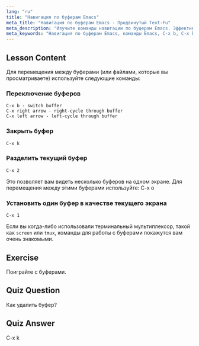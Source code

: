 ```yaml
---
lang: "ru"
title: "Навигация по буферам Emacs"
meta_title: "Навигация по буферам Emacs - Продвинутый Text-Fu"
meta_description: "Изучите команды навигации по буферам Emacs. Эффективно переключайте, закрывайте и разделяйте буферы с помощью этого удобного для новичков руководства по Emacs. Улучшите свой рабочий процесс!"
meta_keywords: "Навигация по буферам Emacs, команды Emacs, C-x b, C-x k, руководство по Linux, руководство по Emacs, Emacs для начинающих"
---
```


## Lesson Content

Для перемещения между буферами (или файлами, которые вы просматриваете) используйте следующие команды:

### Переключение буферов

```
C-x b - switch buffer
C-x right arrow - right-cycle through buffer
C-x left arrow - left-cycle through buffer
```

### Закрыть буфер

```
C-x k
```

### Разделить текущий буфер

```
C-x 2
```

Это позволяет вам видеть несколько буферов на одном экране. Для перемещения между этими буферами используйте: C-x o

### Установить один буфер в качестве текущего экрана

```
C-x 1
```

Если вы когда-либо использовали терминальный мультиплексор, такой как `screen` или `tmux`, команды для работы с буферами покажутся вам очень знакомыми.

## Exercise

Поиграйте с буферами.

## Quiz Question

Как удалить буфер?

## Quiz Answer

C-x k

